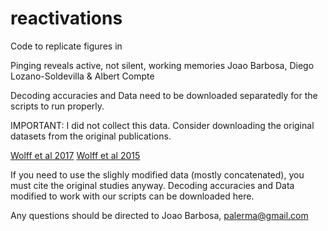 # reactivations

Code to replicate figures in 

Pinging reveals active, not silent, working memories
Joao Barbosa, Diego Lozano-Soldevilla & Albert Compte


Decoding accuracies and Data need to be downloaded separatedly for the scripts to run properly. 

IMPORTANT: I did not collect this data. Consider downloading the original datasets from the original publications.

[Wolff et al 2017](https://www.nature.com/articles/nn.4546)
[Wolff et al 2015](https://www.frontiersin.org/articles/10.3389/fnsys.2015.00123/full) 


If you need to use the slighly modified data (mostly concatenated), you must cite the original studies anyway. Decoding accuracies and Data modified to work with our scripts can be downloaded here. 


Any questions should be directed to Joao Barbosa, palerma@gmail.com
